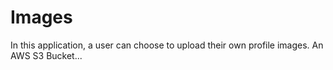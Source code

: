 # Images

In this application, a user can choose to upload their own profile images. An AWS S3 Bucket...
